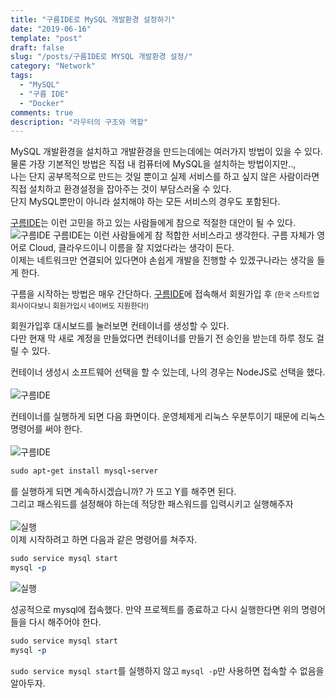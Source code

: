 ```yaml
---
title: "구름IDE로 MySQL 개발환경 설정하기"
date: "2019-06-16"
template: "post"
draft: false
slug: "/posts/구름IDE로 MYSQL 개발환경 설정/"
category: "Network"
tags:
  - "MySQL"
  - "구름 IDE"
  - "Docker"
comments: true
description: "라우터의 구조와 역할"
---
```


MySQL 개발환경을 설치하고 개발환경을 만드는데에는 여러가지 방법이 있을 수 있다. <br>
물론 가장 기본적인 방법은 직접 내 컴퓨터에 MySQL을 설치하는 방법이지만.., <br>
나는 단지 공부목적으로 만드는 것일 뿐이고 실제 서비스를 하고 싶지 않은 사람이라면 직접 설치하고 환경설정을 잡아주는 것이 부담스러울 수 있다. <br>
단지 MySQL뿐만이 아니라 설치해야 하는 모든 서비스의 경우도 포함된다. <br>

[구름IDE](https://ide.goorm.io/)는 이런 고민을 하고 있는 사람들에게 참으로 적절한 대안이 될 수 있다.
![구름IDE](/media/images/mysql/goorm.png)
구름IDE는 이런 사람들에게 참 적합한 서비스라고 생각한다. 구름 자체가 영어로 Cloud, 클라우드이니 이름을 잘 지었다라는 생각이 든다.<br>
이제는 네트워크만 연결되어 있다면야 손쉽게 개발을 진행할 수 있겠구나라는 생각을 들게 한다.<br>

구름을 시작하는 방법은 매우 간단하다. [구름IDE](https://ide.goorm.io/)에 접속해서 회원가입 후 <small>(한국 스타트업 회사이다보니 회원가입시 네이버도 지원한다!)</small><br>

회원가입후 대시보드를 눌러보면 컨테이너를 생성할 수 있다. <br> 다만 현재 막 새로 계정을 만들었다면 컨테이너를 만들기 전 승인을 받는데 <span class="color--red">하루 정도 걸릴 수 있다.</span>

컨테이너 생성시 소프트웨어 선택을 할 수 있는데, 나의 경우는 NodeJS로 선택을 했다. <br><br>
![구름IDE](/media/images/mysql/goorm-1.png)

컨테이너를 실행하게 되면 다음 화면이다. 운영체제게 리눅스 우분투이기 때문에 리눅스 명령어를 써야 한다.<br><br>
![구름IDE](/media/images/mysql/goorm-3.png)

```ruby
sudo apt-get install mysql-server
```

를 실행하게 되면 계속하시겠습니까? 가 뜨고 Y를 해주면 된다.<br>
그리고 패스워드를 설정해야 하는데 적당한 패스워드를 입력시키고 실행해주자<br><br>
![실행](/media/images/mysql/goorm-4.png)
<br>
이제 시작하려고 하면 다음과 같은 명령어를 쳐주자.<br>

```ruby
sudo service mysql start
mysql -p
```

![실행](/media/images/mysql/goorm-5.png)

성공적으로 mysql에 접속했다.
만약 프로젝트를 종료하고 다시 실행한다면 위의 명령어들을 다시 해주어야 한다.

```ruby
sudo service mysql start
mysql -p
```

`sudo service mysql start`를 실행하지 않고 `mysql -p`만 사용하면 접속할 수 없음을 알아두자.
